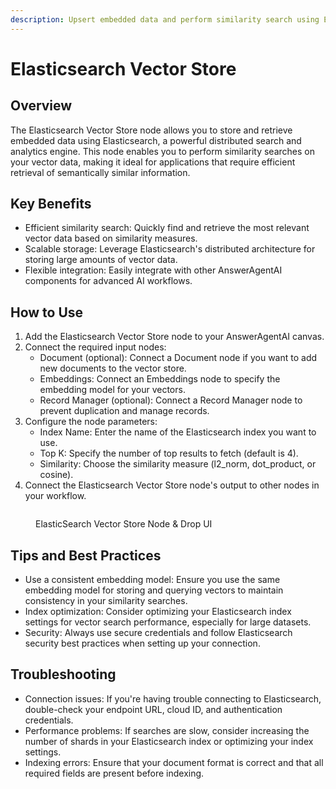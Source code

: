 ```yaml
---
description: Upsert embedded data and perform similarity search using Elasticsearch
---
```


# Elasticsearch Vector Store

## Overview

The Elasticsearch Vector Store node allows you to store and retrieve embedded data using Elasticsearch, a powerful distributed search and analytics engine. This node enables you to perform similarity searches on your vector data, making it ideal for applications that require efficient retrieval of semantically similar information.

## Key Benefits

-   Efficient similarity search: Quickly find and retrieve the most relevant vector data based on similarity measures.
-   Scalable storage: Leverage Elasticsearch's distributed architecture for storing large amounts of vector data.
-   Flexible integration: Easily integrate with other AnswerAgentAI components for advanced AI workflows.

## How to Use

1. Add the Elasticsearch Vector Store node to your AnswerAgentAI canvas.
2. Connect the required input nodes:
    - Document (optional): Connect a Document node if you want to add new documents to the vector store.
    - Embeddings: Connect an Embeddings node to specify the embedding model for your vectors.
    - Record Manager (optional): Connect a Record Manager node to prevent duplication and manage records.
3. Configure the node parameters:
    - Index Name: Enter the name of the Elasticsearch index you want to use.
    - Top K: Specify the number of top results to fetch (default is 4).
    - Similarity: Choose the similarity measure (l2_norm, dot_product, or cosine).
4. Connect the Elasticsearch Vector Store node's output to other nodes in your workflow.

<!-- TODO: Add a screenshot of the Elasticsearch Vector Store node with its input and output connections -->
<figure><img src="/.gitbook/assets/screenshots/elasticcsearch.png" alt="" /><figcaption><p> ElasticSearch Vector Store Node    &#x26; Drop UI</p></figcaption></figure>

## Tips and Best Practices

-   Use a consistent embedding model: Ensure you use the same embedding model for storing and querying vectors to maintain consistency in your similarity searches.
-   Index optimization: Consider optimizing your Elasticsearch index settings for vector search performance, especially for large datasets.
-   Security: Always use secure credentials and follow Elasticsearch security best practices when setting up your connection.

## Troubleshooting

-   Connection issues: If you're having trouble connecting to Elasticsearch, double-check your endpoint URL, cloud ID, and authentication credentials.
-   Performance problems: If searches are slow, consider increasing the number of shards in your Elasticsearch index or optimizing your index settings.
-   Indexing errors: Ensure that your document format is correct and that all required fields are present before indexing.

<!-- TODO: Add a screenshot showing common error messages and their solutions -->
